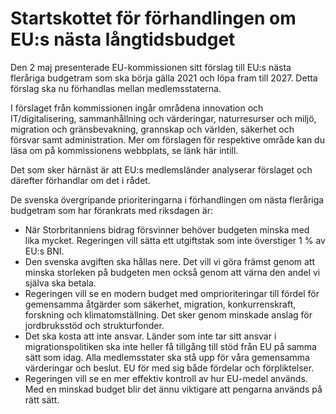 # Startskottet för förhandlingen om EU:s nästa långtidsbudget

Den 2 maj presenterade EU-kommissionen sitt förslag till EU:s nästa fleråriga budgetram som ska börja gälla 2021 och löpa fram till 2027. Detta förslag ska nu förhandlas mellan medlemsstaterna.

I förslaget från kommissionen ingår områdena innovation och IT/digitalisering, sammanhållning och värderingar, naturresurser och miljö, migration och gränsbevakning, grannskap och världen, säkerhet och försvar samt administration. Mer om förslagen för respektive område kan du läsa om på kommissionens webbplats, se länk här intill.

Det som sker härnäst är att EU:s medlemsländer analyserar förslaget och därefter förhandlar om det i rådet.

De svenska övergripande prioriteringarna i förhandlingen om nästa fleråriga budgetram som har förankrats med riksdagen är:

* När Storbritanniens bidrag försvinner behöver budgeten minska med lika mycket. Regeringen vill sätta ett utgiftstak som inte överstiger 1 % av EU:s BNI.
* Den svenska avgiften ska hållas nere. Det vill vi göra främst genom att minska storleken på budgeten men också genom att värna den andel vi själva ska betala.
* Regeringen vill se en modern budget med omprioriteringar till fördel för gemensamma åtgärder som säkerhet, migration, konkurrenskraft, forskning och klimatomställning. Det sker genom minskade anslag för jordbruksstöd och strukturfonder.
* Det ska kosta att inte ansvar. Länder som inte tar sitt ansvar i migrationspolitiken ska inte heller få tillgång till stöd från EU på samma sätt som idag. Alla medlemsstater ska stå upp för våra gemensamma värderingar och beslut. EU för med sig både fördelar och förpliktelser.
* Regeringen vill se en mer effektiv kontroll av hur EU-medel används. Med en minskad budget blir det ännu viktigare att pengarna används på rätt sätt.
